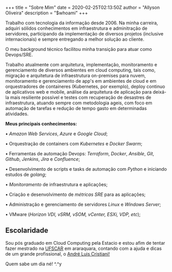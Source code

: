 +++
title = "Sobre Mim"
date = 2020-02-25T02:13:50Z
author = "Allyson Oliveira"
description = "$whoami"
+++

Trabalho com tecnologia da informação desde 2006. Na minha carreira, adquiri sólidos conhecimentos em infraestrutura e adminitração de servidores, participando da implementação de diversos projetos (inclusive internacionais) e sempre entregando a melhor solução ao cliente.

O meu background técnico facilitou minha transição para atuar como Devops/SRE.

Trabalho atualmente com arquitetura, implementação, monitoramento e gerenciamento de diversos ambientes em cloud computing, tais como, migração e arquitetura de infraestrutura on-premises para nuvem, monitoramento e gerenciamento de app's em ambientes de cloud e em orquestradores de containeres (Kubernetes, por exemplo), deploy continuo de aplicativos web e mobile, análise da arquitetura de aplicação para deixá-la mais resiliente possível e testes com recuperação de desastres de infraestrutura, atuando sempre com metodologia ageis, com foco em automação de tarefas e redução de tempo gasto em determinadas atividades.

**Meus principais conhecimentos:**

• *Amazon Web Services*, *Azure* e *Google Cloud*;

• Orquestração de containers com *Kubernetes* e *Docker Swarm*;

• Ferramentas de automação Devops: *Terraform*, *Docker*, *Ansible*, *Git*, *Github*, *Jenkins*, *Jira* e *Confluence*;

• Desenvolvimento de scripts e tasks de automação com *Python* e iniciando estudos de *golang*;

• *Monitoramento* de infraestrutura e aplicações;

• Criação e desenvolvimento de *métricas SRE* para as aplicações;

• Administração e gerenciamento de servidores *Linux* e *Windows Server*;

• VMware (*Horizon VDI, vSRM, vSOM, vCenter, ESXi, VDP, etc*); 


## Escolaridade

Sou pós graduado em Cloud Computing pela Estacio e estou afim de tentar fazer mestrado na [UFSCAR](http://www.propg.ufscar.br/pt-br/pos-na-ufscar/programas) em araraquara, contando com a ajuda e dicas de um grande profissional, o [André Luis Cristiani!](http://localhost:1313/) 

Quem sabe um dia né! ^.^y